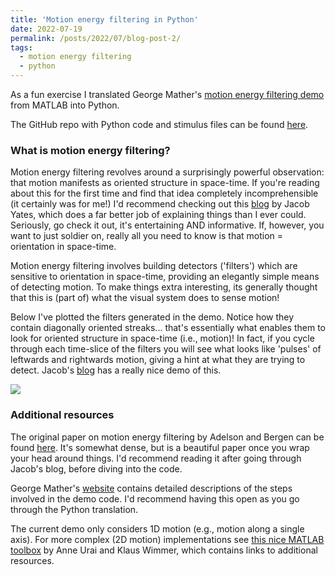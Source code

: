 ```yaml
---
title: 'Motion energy filtering in Python'
date: 2022-07-19
permalink: /posts/2022/07/blog-post-2/
tags:
  - motion energy filtering
  - python
---
```


As a fun exercise I translated George Mather's [motion energy filtering demo](http://www.georgemather.com/Model.html) from MATLAB into Python. 

The GitHub repo with Python code and stimulus files can be found [here](https://github.com/bootstrapbill/motion-energy-python-translation). 

### What is motion energy filtering?
Motion energy filtering revolves around a surprisingly powerful observation: that motion manifests as oriented structure in space-time. If you're reading about this for the first time and find that idea completely incomprehensible (it certainly was for me!) I'd recommend checking out this [blog](https://jake.vision/blog/motion-illusions/) by Jacob Yates, which does a far better job of explaining things than I ever could. Seriously, go check it out, it's entertaining AND informative. If, however, you want to just soldier on, really all you need to know is that motion = orientation in space-time.

Motion energy filtering involves building detectors ('filters') which are sensitive to orientation in space-time, providing an elegantly simple means of detecting motion. To make things extra interesting, its generally thought that this is (part of) what the visual system does to sense motion!

Below I've plotted the filters generated in the demo. Notice how they contain diagonally oriented streaks... that's essentially what enables them to look for oriented structure in space-time (i.e., motion)! In fact, if you cycle through each time-slice of the filters you will see what looks like 'pulses' of leftwards and rightwards motion, giving a hint at what they are trying to detect. Jacob's [blog](https://jake.vision/blog/motion-illusions/) has a really nice demo of this.

![](../../../../images/motion_energy_filters.jpg)

### Additional resources

The original paper on motion energy filtering by Adelson and Bergen can be found [here](https://opg.optica.org/josaa/fulltext.cfm?uri=josaa-2-2-284&id=1945). It's somewhat dense, but is a beautiful paper once you wrap your head around things. I'd recommend reading it after going through Jacob's blog, before diving into the code.

George Mather's [website](http://www.georgemather.com/Model.html) contains detailed descriptions of the steps involved in the demo code. I'd recommend having this open as you go through the Python translation. 

The current demo only considers 1D motion (e.g., motion along a single axis). For more complex (2D motion) implementations see [this nice MATLAB toolbox](https://github.com/anne-urai/motion_energy_filtering) by Anne Urai and Klaus Wimmer, which contains links to additional resources. 